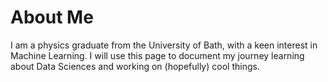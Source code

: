 # About Me

I am a physics graduate from the University of Bath, with a keen interest in Machine Learning. I will use this page to document my journey learning about Data Sciences and working on (hopefully) cool things. 
